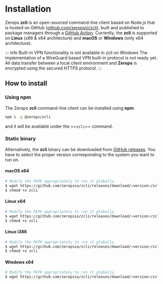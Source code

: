 # Installation

Zerops **zcli** is an open-sourced command-line client based on Node.js that is hosted on GitHub ([github.com/zeropsio/zcli](https://github.com/zeropsio/zcli)), built and published to package managers through a [GitHub Action](https://github.com/zeropsio/zcli/actions?query=workflow%3A%22Upload+build+asset%22). Currently, the **zcli** is supported on **Linux** (x86 & x64 architecture) and **macOS** or **Windows** (only x64 architecture).

<!-- markdownlint-disable DOCSMD004 -->
::: info Built-in VPN functionality is not available in zcli on Windows
 The implementation of a WireGuard based VPN built-in protocol is not ready yet. All data transfer between a local client environment and **Zerops** is encrypted using the secured HTTPS protocol.
:::
<!-- markdownlint-enable DOCSMD004 -->

## How to install

### Using npm

The Zerops **zcli** command-line client can be installed using **npm**

```bash
npm i -g @zerops/zcli
```

and it will be available under the ==`zcli`== command.

### Static binary

Alternatively, the **zcli** binary can be downloaded from [GitHub releases](https://github.com/zeropsio/zcli/releases). You have to select the proper version corresponding to the system you want to run on.

#### macOS x64

```bash
# Modify the PATH appropriately to run it globally.
$ wget https://github.com/zeropsio/zcli/releases/download/<version>/zcli-darwin-amd64 -O zcli
$ chmod +x zcli
```

#### Linux x64

```bash
# Modify the PATH appropriately to run it globally.
$ wget https://github.com/zeropsio/zcli/releases/download/<version>/zcli-linux-amd64 -O zcli
$ chmod +x zcli
```

#### Linux i386

```bash
# Modify the PATH appropriately to run it globally.
$ wget https://github.com/zeropsio/zcli/releases/download/<version>/zcli-linux-i386 -O zcli
$ chmod +x zcli
```

#### Windows x64

```bash
# Modify the PATH appropriately to run it globally.
$ wget https://github.com/zeropsio/zcli/releases/download/<version>/zcli-win-x64.exe -O zcli.exe
```
